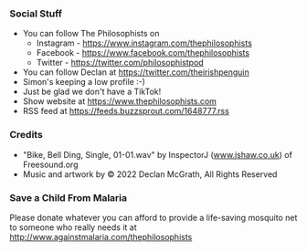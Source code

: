 ### Social Stuff
* You can follow The Philosophists on
  - Instagram - https://www.instagram.com/thephilosophists
  - Facebook - https://www.facebook.com/thephilosophists
  - Twitter - https://twitter.com/philosophistpod
* You can follow Declan at https://twitter.com/theirishpenguin
* Simon's keeping a low profile :-)
* Just be glad we don't have a TikTok!
* Show website at https://www.thephilosophists.com
* RSS feed at https://feeds.buzzsprout.com/1648777.rss

### Credits
* "Bike, Bell Ding, Single, 01-01.wav" by InspectorJ (www.jshaw.co.uk) of Freesound.org
* Music and artwork by © 2022 Declan McGrath, All Rights Reserved

### Save a Child From Malaria
Please donate whatever you can afford to provide a life-saving mosquito net to someone who really needs it at http://www.againstmalaria.com/thephilosophists

